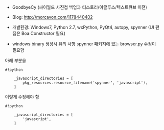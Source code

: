 
 - GoodbyeCy (싸이월드 사진첩 백업과 티스토리/이글루스/텍스트큐브 이전)

 - Blog: http://morcavon.com/1178440402

 - 개발환경: Windows7, Python 2.7, wxPython, PyQt4, autopy, spynner (UI 편집은 Boa Constructor 필요)



* windows binary 생성시 유의 사항
spynner 패키지에 있는 browser.py 수정이 필요함

아래 부분을

```
#!python

    _javascript_directories = [
        pkg_resources.resource_filename('spynner', 'javascript'),
    ]
```


이렇게 수정해야 함

```
#!python

    _javascript_directories = [
        'javascript',
    ]
```